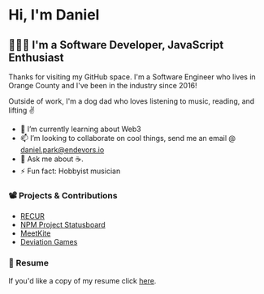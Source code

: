 # Hi, I'm Daniel

## 👨🏻‍💻 I'm a Software Developer, JavaScript Enthusiast

Thanks for visiting my GitHub space. I'm a Software Engineer who lives in Orange County and I've been in the industry since 2016!

Outside of work, I'm a dog dad who loves listening to music, reading, and lifting ✌️

- 🌱 I’m currently learning about Web3
- 📫 I’m looking to collaborate on cool things, send me an email @ daniel.park@endevors.io
- 💬 Ask me about ☕️.
- ⚡ Fun fact: Hobbyist musician

### 📽 Projects & Contributions

- [RECUR](https://www.recurforever.com/)
- [NPM Project Statusboard](https://npm.github.io/statusboard/)
- [MeetKite](https://www.meetkite.com/)
- [Deviation Games](https://www.deviationgames.com/)

### 📄 Resume

If you'd like a copy of my resume click [here](./Daniel_Park_Resume.pdf).

